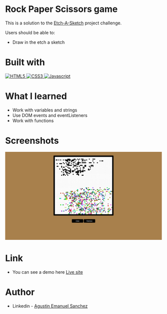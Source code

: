 # Rock Paper Scissors game

This is a solution to the  [Etch-A-Sketch](https://www.theodinproject.com/lessons/foundations-etch-a-sketch) project challenge.

Users should be able to:

- Draw in the etch a sketch

# Built with

<p>
 <a href="https://developer.mozilla.org/en-US/docs/Glossary/HTML">
  <img src="https://img.shields.io/badge/-HTML5-E34F26?style=flat-square&logo=html5&logoColor=white" height="30" alt="HTML5"/>
 </a>
 <a href="https://developer.mozilla.org/en-US/docs/Web/CSS">
  <img src="https://img.shields.io/badge/-CSS3-blue?style=flat-square&logo=CSS3&logoColor=white" height="30" alt="CSS3"/>
 </a>
 <a href="https://developer.mozilla.org/en-US/docs/Web/JavaScript">
  <img src="https://img.shields.io/badge/-Javascript-yellow?style=flat-square&logo=Javascript&logoColor=white" height="30" alt="Javascript"/>
 </a>
</p>
  
# What I learned

- Work with variables and strings
- Use DOM events and eventListeners
- Work with functions

# Screenshots

![](images/screenshot.png)


# Link

- You can see a demo here [Live site](https://agusscript.github.io/Etch-A-Sketch/)

# Author

- Linkedin - [Agustin Emanuel Sanchez](https://www.linkedin.com/in/agustin-emanuel-sanchez-4b2807240/)

